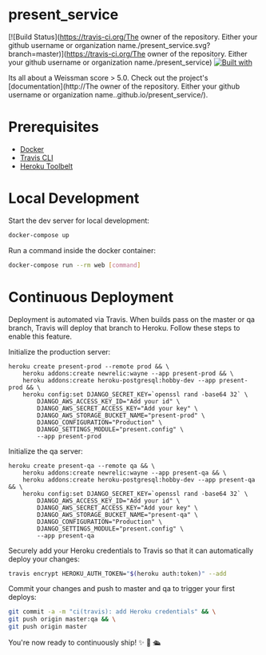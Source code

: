 # present_service

[![Build Status](https://travis-ci.org/The owner of the repository. Either your github username or organization name./present_service.svg?branch=master)](https://travis-ci.org/The owner of the repository. Either your github username or organization name./present_service)
[![Built with](https://img.shields.io/badge/Built_with-Cookiecutter_Django_Rest-F7B633.svg)](https://github.com/agconti/cookiecutter-django-rest)

Its all about a Weissman score > 5.0. Check out the project's [documentation](http://The owner of the repository. Either your github username or organization name..github.io/present_service/).

# Prerequisites

- [Docker](https://docs.docker.com/docker-for-mac/install/)  
- [Travis CLI](http://blog.travis-ci.com/2013-01-14-new-client/)
- [Heroku Toolbelt](https://toolbelt.heroku.com/)

# Local Development

Start the dev server for local development:
```bash
docker-compose up
```

Run a command inside the docker container:

```bash
docker-compose run --rm web [command]
```

# Continuous Deployment

Deployment is automated via Travis. When builds pass on the master or qa branch, Travis will deploy that branch to Heroku. Follow these steps to enable this feature.

Initialize the production server:

```
heroku create present-prod --remote prod && \
    heroku addons:create newrelic:wayne --app present-prod && \
    heroku addons:create heroku-postgresql:hobby-dev --app present-prod && \
    heroku config:set DJANGO_SECRET_KEY=`openssl rand -base64 32` \
        DJANGO_AWS_ACCESS_KEY_ID="Add your id" \
        DJANGO_AWS_SECRET_ACCESS_KEY="Add your key" \
        DJANGO_AWS_STORAGE_BUCKET_NAME="present-prod" \
        DJANGO_CONFIGURATION="Production" \
        DJANGO_SETTINGS_MODULE="present.config" \
        --app present-prod
```

Initialize the qa server:

```
heroku create present-qa --remote qa && \
    heroku addons:create newrelic:wayne --app present-qa && \
    heroku addons:create heroku-postgresql:hobby-dev --app present-qa && \
    heroku config:set DJANGO_SECRET_KEY=`openssl rand -base64 32` \
        DJANGO_AWS_ACCESS_KEY_ID="Add your id" \
        DJANGO_AWS_SECRET_ACCESS_KEY="Add your key" \
        DJANGO_AWS_STORAGE_BUCKET_NAME="present-qa" \
        DJANGO_CONFIGURATION="Production" \
        DJANGO_SETTINGS_MODULE="present.config" \
        --app present-qa
```

Securely add your Heroku credentials to Travis so that it can automatically deploy your changes:

```bash
travis encrypt HEROKU_AUTH_TOKEN="$(heroku auth:token)" --add
```

Commit your changes and push to master and qa to trigger your first deploys:

```bash
git commit -a -m "ci(travis): add Heroku credentials" && \
git push origin master:qa && \
git push origin master
```

You're now ready to continuously ship! ✨ 💅 🛳
